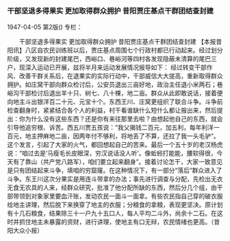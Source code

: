 ### 干部坚退多得果实  更加取得群众拥护  昔阳贾庄基点干群团结查封建

1947-04-05
第2版()
专栏：

　　干部坚退多得果实
    更加取得群众拥护
    昔阳贾庄基点干群团结查封建
    【本报昔阳讯】八区自农民训练班以后，贾庄基点周围七个行政村都已行动起来。经过划分阶级，又发现新的封建尾巴，西峪口、巷峪河等四村各发现隐蔽未清算的尾巴三户，现深入运动已开展，兹将半月来运动发展情况报导如下：
    经过转变干部作风、改善干群关系后，在退果实的实际行动中，干部威信大大提高，重新取得群众拥护。如庄窝干部向群众检讨后，公安员退出三亩好地，政治主任退小米两石；巷峪沟干部检讨后退出羊十只、树七、八十棵，地二亩。群众从此即敢说话，接着便向地主斗出银洋百二十元、元宝十个。东西王川、庄窝更组织了联合斗争。斗争前检查翻身时，紧紧结合各个人的利益，村干看谁缺什么短什么都让报出来，然后提出：你为什么没有这些东西？还是你有来往那里去啦？由想起他自己的东西，就会引导他追穷根、诉苦。西五川贾五孩说：“我父揭钱二百元，加五利，每年利洋一百元，地主押麻地二亩，因两年付不够利，将地丢了不算，还拉了我一头毛驴”。这个发言，引起了大家的火气，都回想起自己的苦来。最后一个五十岁的老汉杨虎说：“咱过去是‘马瘦毛长皮眼深，穷汉说话没人听’。像蚯蚓打能能，腰软得很，今天有了靠山（共产党八路军），咱们要立起来翻身”。接着讨论怎干，大家一致意见是只有团结起来斗争，填咱的穷窟窿。在这种情况下，有一部分“落后”群众进入了斗争。东王川这次分果实是用连斗带拿的办法；事先进行调查与分配，先检出无衣无食无农具的人来，经群众研究，批准了他分配所缺的东西，然后分几个组，由干部带领到对象家里要血汗账，发动农民一面斗一面拿。有些农民指自己穿的破衣服给地主讲理，然后脱下来换穿了地主的衣服；分粮食的拿粮，表现更坚决。原计划有十几石粮食，结果除三十一户九十五口人，每人平均二斗外，尚余十二石。在这时并抓住地主未暴露的资财，进行讲理，使地主有口无辩，农民情绪也更高。（昔阳大众小报）
